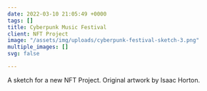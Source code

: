 ```yaml
---
date: 2022-03-10 21:05:49 +0000
tags: []
title: Cyberpunk Music Festival
client: NFT Project
image: "/assets/img/uploads/cyberpunk-festival-sketch-3.png"
multiple_images: []
svg: false

---
```

A sketch for a new NFT Project. Original artwork by Isaac Horton.